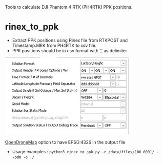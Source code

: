 Tools to calculate DJI Phantom 4 RTK (PH4RTK) PPK positions.

# rinex_to_ppk
* Extract PPK positions using Rinex file from RTKPOST and Timestamp.MRK from PH4RTK to csv file.
* PPK positions should be in csv format with ',' as delimiter

![rtkpost output options](rtkpost_output.png)

[OpenDroneMap](https://opendronemap.org/) option to have EPSG:4326 in the output file

- Usage examples
 :
```python3 rinex_to_ppk.py -r /data/files/100_0001/ --odm -o ./ ```


